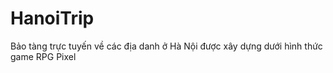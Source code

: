 # HanoiTrip
Bảo tàng trực tuyến về các địa danh ở Hà Nội được xây dựng dưới hình thức game RPG Pixel

